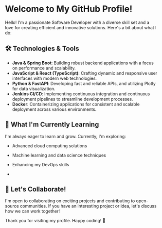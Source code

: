 # Welcome to My GitHub Profile!

Hello! I'm a passionate Software Developer with a diverse skill set and a love for creating efficient and innovative solutions. Here's a bit about what I do:

## 🛠️ Technologies & Tools

- **Java & Spring Boot**: Building robust backend applications with a focus on performance and scalability.
- **JavaScript & React (TypeScript)**: Crafting dynamic and responsive user interfaces with modern web technologies.
- **Python & FastAPI**: Developing fast and reliable APIs, and utilizing Plotly for data visualization.
- **Jenkins CI/CD**: Implementing continuous integration and continuous deployment pipelines to streamline development processes.
- **Docker**: Containerizing applications for consistent and scalable deployment across various environments.

## 🌱 What I'm Currently Learning

I'm always eager to learn and grow. Currently, I'm exploring:

- Advanced cloud computing solutions
- Machine learning and data science techniques
- Enhancing my DevOps skills

- 
## 🤝 Let's Collaborate!

I'm open to collaborating on exciting projects and contributing to open-source communities. If you have an interesting project or idea, let's discuss how we can work together!

Thank you for visiting my profile. Happy coding! 🚀
